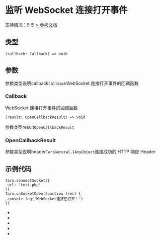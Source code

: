 # 监听 WebSocket 连接打开事件
支持情况：!!!!!!
[> 参考文档
](https://developers.weixin.qq.com/miniprogram/dev/api/network/websocket/wx.onSocketOpen.html)
## 类型[​](onSocketOpen.html#类型)
```tsx
(callback: Callback) => void
```

## 参数[​](onSocketOpen.html#参数)
参数类型说明callback`Callback`WebSocket 连接打开事件的回调函数
### Callback[​](onSocketOpen.html#callback)
WebSocket 连接打开事件的回调函数
```tsx
(result: OpenCallbackResult) => void
```
参数类型result`OpenCallbackResult`
### OpenCallbackResult[​](onSocketOpen.html#opencallbackresult)
参数类型说明header`TaroGeneral.IAnyObject`连接成功的 HTTP 响应 Header
## 示例代码[​](onSocketOpen.html#示例代码)
```tsx
Taro.connectSocket({
 url: 'test.php'
})
Taro.onSocketOpen(function (res) {
 console.log('WebSocket连接已打开！')
})
```

- 
- 

- 
- 

-
